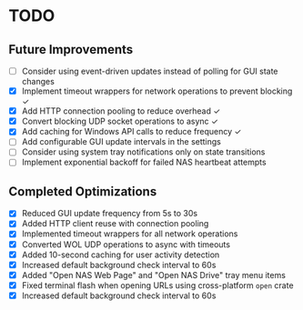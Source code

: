 # TODO

## Future Improvements

- [ ] Consider using event-driven updates instead of polling for GUI state changes
- [x] Implement timeout wrappers for network operations to prevent blocking ✓
- [x] Add HTTP connection pooling to reduce overhead ✓
- [x] Convert blocking UDP socket operations to async ✓
- [x] Add caching for Windows API calls to reduce frequency ✓
- [ ] Add configurable GUI update intervals in the settings
- [ ] Consider using system tray notifications only on state transitions
- [ ] Implement exponential backoff for failed NAS heartbeat attempts

## Completed Optimizations

- [x] Reduced GUI update frequency from 5s to 30s
- [x] Added HTTP client reuse with connection pooling
- [x] Implemented timeout wrappers for all network operations
- [x] Converted WOL UDP operations to async with timeouts
- [x] Added 10-second caching for user activity detection
- [x] Increased default background check interval to 60s
- [x] Added "Open NAS Web Page" and "Open NAS Drive" tray menu items
- [x] Fixed terminal flash when opening URLs using cross-platform `open` crate
- [x] Increased default background check interval to 60s
